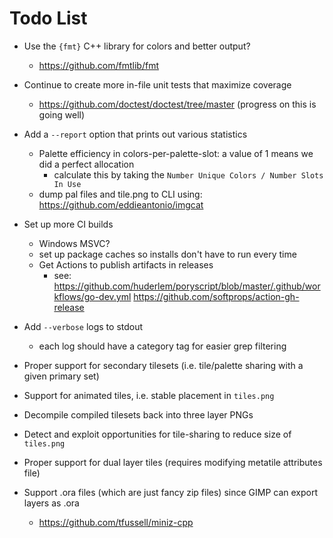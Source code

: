# Todo List

+ Use the `{fmt}` C++ library for colors and better output?
    + https://github.com/fmtlib/fmt

+ Continue to create more in-file unit tests that maximize coverage
    + https://github.com/doctest/doctest/tree/master (progress on this is going well)

+ Add a `--report` option that prints out various statistics
    + Palette efficiency in colors-per-palette-slot: a value of 1 means we did a perfect allocation
        + calculate this by taking the `Number Unique Colors / Number Slots In Use`
    + dump pal files and tile.png to CLI using: https://github.com/eddieantonio/imgcat

+ Set up more CI builds
    + Windows MSVC?
    + set up package caches so installs don't have to run every time
    + Get Actions to publish artifacts in releases
      + see: https://github.com/huderlem/poryscript/blob/master/.github/workflows/go-dev.yml https://github.com/softprops/action-gh-release

+ Add `--verbose` logs to stdout
    + each log should have a category tag for easier grep filtering

+ Proper support for secondary tilesets (i.e. tile/palette sharing with a given primary set)

+ Support for animated tiles, i.e. stable placement in `tiles.png`

+ Decompile compiled tilesets back into three layer PNGs

+ Detect and exploit opportunities for tile-sharing to reduce size of `tiles.png`

+ Proper support for dual layer tiles (requires modifying metatile attributes file)

+ Support .ora files (which are just fancy zip files) since GIMP can export layers as .ora
  + https://github.com/tfussell/miniz-cpp
